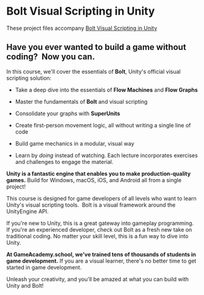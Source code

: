 <h1>Bolt Visual Scripting in Unity</h1>
 
 These project files accompany [Bolt Visual Scripting in Unity](https://www.udemy.com/course/draft/3441228/learn/lecture/22191122?instructorPreviewMode=student_v4#questions)

<h2>Have you ever wanted to build a game without coding?  Now you can.</h2>

In this course, we'll cover the essentials of **Bolt**, Unity's official visual scripting solution:

 * Take a deep dive into the essentials of **Flow Machines** and **Flow Graphs**

 * Master the fundamentals of **Bolt** and visual scripting

 * Consolidate your graphs with **SuperUnits**

 * Create first-person movement logic, all without writing a single line of code

 * Build game mechanics in a modular, visual way

 * Learn by *doing* instead of watching. Each lecture incorporates exercises and challenges to engage the material.

**Unity is a fantastic engine that enables you to make production-quality games.** Build for Windows, macOS, iOS, and Android all from a single project!

This course is designed for game developers of all levels who want to learn Unity's visual scripting tools.  Bolt is a visual framework around the UnityEngine API.  

If you're new to Unity, this is a great gateway into gameplay programming.  If you're an experienced developer, check out Bolt as a fresh new take on traditional coding. No matter your skill level, this is a fun way to dive into Unity.

**At GameAcademy.school, we've trained tens of thousands of students in game development.** If you are a visual learner, there's no better time to get started in game development.

Unleash your creativity, and you'll be amazed at what you can build with Unity and Bolt! 
